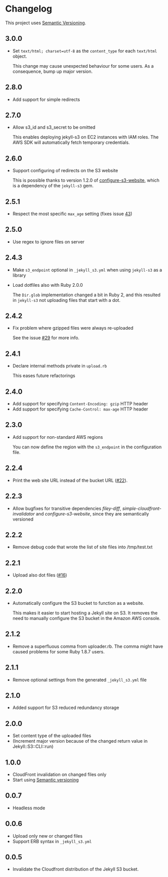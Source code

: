 # Changelog

This project uses [Semantic Versioning](http://semver.org).

## 3.0.0

* Set `text/html; charset=utf-8` as the `content_type` for each `text/html`
  object.

  This change may cause unexpected behaviour for some users. As a consequence,
  bump up major version.

## 2.8.0

* Add support for simple redirects

## 2.7.0

* Allow s3_id and s3_secret to be omitted

  This enables deploying jekyll-s3 on EC2 instances with IAM roles. The AWS SDK
  will automatically fetch temporary credentials.

## 2.6.0

* Support configuring of redirects on the S3 website

  This is possible thanks to version 1.2.0 of
  [configure-s3-website](https://github.com/laurilehmijoki/configure-s3-website),
  which is a dependency of the `jekyll-s3` gem.

## 2.5.1

* Respect the most specific `max_age` setting (fixes issue
  [43](https://github.com/laurilehmijoki/jekyll-s3/issues/43))

## 2.5.0

* Use regex to ignore files on server

## 2.4.3

* Make `s3_endpoint` optional in `_jekyll_s3.yml` when using `jekyll-s3` as a
  library
* Load dotfiles also with Ruby 2.0.0

  The `Dir.glob` implementation changed a bit in Ruby 2, and this resulted in
  `jekyll-s3` not uploading files that start with a dot.

## 2.4.2

* Fix problem where gzipped files were always re-uploaded

  See the issue
  [#29](https://github.com/laurilehmijoki/jekyll-s3/issues/29) for more info.

## 2.4.1

* Declare internal methods private in `upload.rb`

  This eases future refactorings

## 2.4.0

* Add support for specifying `Content-Encoding: gzip` HTTP header
* Add support for specifying `Cache-Control: max-age` HTTP header

## 2.3.0

* Add support for non-standard AWS regions

  You can now define the region with the `s3_endpoint` in the configuration
  file.

## 2.2.4

* Print the web site URL instead of the bucket URL
  ([#22](https://github.com/laurilehmijoki/jekyll-s3/issues/22)).

## 2.2.3

* Allow bugfixes for transitive dependencies *filey-diff*,
  *simple-cloudfront-invalidator* and *configure-s3-website*, since they are
  semantically versioned

## 2.2.2

* Remove debug code that wrote the list of site files into /tmp/test.txt

## 2.2.1

* Upload also dot files
  ([#16](https://github.com/laurilehmijoki/jekyll-s3/pull/16))

## 2.2.0

* Automatically configure the S3 bucket to function as a website.

  This makes it easier to start hosting a Jekyll site on S3. It removes the need
  to manually configure the S3 bucket in the Amazon AWS console.

## 2.1.2

* Remove a superfluous comma from uploader.rb. The comma might have caused
  problems for some Ruby 1.8.7 users.

## 2.1.1

* Remove optional settings from the generated `_jekyll_s3.yml` file

## 2.1.0

* Added support for S3 reduced redundancy storage

## 2.0.0

* Set content type of the uploaded files
* (Increment major version because of the changed return value in
  Jekyll::S3::CLI::run)

## 1.0.0

* CloudFront invalidation on changed files only
* Start using [Semantic versioning](http://semver.org/)

## 0.0.7

* Headless mode

## 0.0.6

* Upload only new or changed files
* Support ERB syntax in `_jekyll_s3.yml`

## 0.0.5

* Invalidate the Cloudfront distribution of the Jekyll S3 bucket.
